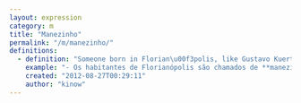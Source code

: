 ```yaml
---
layout: expression
category: m
title: "Manezinho"
permalink: "/m/manezinho/"
definitions:
  - definition: "Someone born in Florian\u00f3polis, like Gustavo Kuerten."
    example: "- Os habitantes de Florianópolis são chamados de **manezinhos**."
    created: "2012-08-27T00:29:11"
    author: "kinow"
---
```

